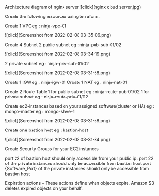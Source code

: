 Architecture diagram of nginx server
![click](nginx cloud server.jpg)

Create the following resources using terraform:

Create 1 VPC
eg : ninja-vpc-01

![click](Screenshot from 2022-02-08 03-35-06.png)

Create 4 Subnet
2 public subnet
eg : ninja-pub-sub-01/02

![click](Screenshot from 2022-02-08 03-34-19.png)

2 private subnet
eg : ninja-priv-sub-01/02

![click](Screenshot from 2022-02-08 03-31-58.png)

Create 1 IGW
eg : ninja-igw-01
Create 1 NAT
eg : ninja-nat-01

Create 2 Route Table
1 for public subnet
eg : ninja-route-pub-01/02
1 for private subnet
eg : ninja-route-priv-01/02

Create  ec2-instances based on your assigned software(cluster or HA)
eg : mongo-master
eg : mongo-slave-1

![click](Screenshot from 2022-02-08 03-31-58.png)

Create one bastion host
eg : bastion-host

![click](Screenshot from 2022-02-08 03-31-34.png)

Create  Security Groups for  your EC2 instances

port 22 of bastion host should only accessible from your public ip.
port 22 of the private instances should only be accessible from  bastion host
port {Software_Port} of the private instances should only be accessible from bastion host


Expiration actions – These actions define when objects expire. Amazon S3 deletes expired objects on your behalf.


